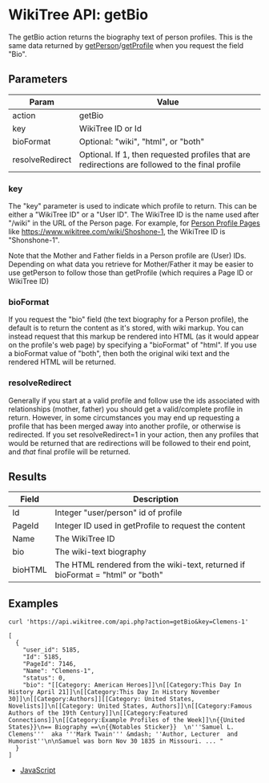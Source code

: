 # WikiTree API: getBio

The getBio action returns the biography text of person profiles. This is the same data returned by [getPerson](getPerson.md)/[getProfile](getProfile.md) when you request the field "Bio".

## Parameters

|Param|Value|
|-----|-----|
|action|getBio|
|key|WikiTree ID or Id|
|bioFormat|Optional: "wiki", "html", or "both"|
|resolveRedirect|Optional. If 1, then requested profiles that are redirections are followed to the final profile|

### key

The "key" parameter is used to indicate which profile to return. This can be either a "WikiTree ID" or a "User ID". The WikiTree ID is the name used after "/wiki" in the URL of the Person page. For example, for [Person Profile Pages](https://www.wikitree.com/wiki/Help:Person_Profile) like https://www.wikitree.com/wiki/Shoshone-1, the WikiTree ID is "Shonshone-1".

Note that the Mother and Father fields in a Person profile are (User) IDs. Depending on what data you retrieve for Mother/Father it may be easier to use getPerson to follow those than getProfile (which requires a Page ID or WikiTree ID)


### bioFormat

If you request the "bio" field (the text biography for a Person profile), the default is to return the content as it's stored, with wiki markup. You can instead request that this markup be rendered into HTML (as it would appear on the profile's web page) by specifying a "bioFormat" of "html". If you use a bioFormat value of "both", then both the original wiki text and the rendered HTML will be returned.

### resolveRedirect

Generally if you start at a valid profile and follow use the ids associated with relationships (mother, father) you should get a valid/complete profile in return. However, in some circumstances you may end up requesting a profile that has been merged away into another profile, or otherwise is redirected. If you set resolveRedirect=1 in your action, then any profiles that would be returned that are redirections will be followed to their end point, and *that* final profile will be returned.

## Results

|Field|Description|
|-----|-----------|
|Id|Integer "user/person" id of profile|
|PageId|Integer ID used in getProfile to request the content|
|Name|The WikiTree ID|
|bio|The wiki-text biography|
|bioHTML|The HTML rendered from the wiki-text, returned if bioFormat = "html" or "both"|

## Examples

```
curl 'https://api.wikitree.com/api.php?action=getBio&key=Clemens-1'

[
  {
    "user_id": 5185,
    "Id": 5185,
    "PageId": 7146,
    "Name": "Clemens-1",
    "status": 0,
    "bio": "[[Category: American Heroes]]\n[[Category:This Day In History April 21]]\n[[Category:This Day In History November 30]]\n[[Category:Authors]][[Category: United States, Novelists]]\n[[Category: United States, Authors]]\n[[Category:Famous Authors of the 19th Century]]\n[[Category:Featured Connections]]\n[[Category:Example Profiles of the Week]]\n{{United States}}\n== Biography ==\n{{Notables Sticker}}  \n'''Samuel L. Clemens'''  aka '''Mark Twain''' &mdash; ''Author, Lecturer  and Humorist''\n\nSamuel was born Nov 30 1835 in Missouri. ... "
  }
]
```

* [JavaScript](examples/getBio/javascript.html)
